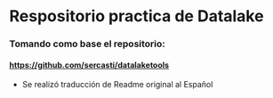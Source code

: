 # Respositorio practica de Datalake

### Tomando como base el repositorio:
#### https://github.com/sercasti/datalaketools

- Se realizó traducción de Readme original al Español
